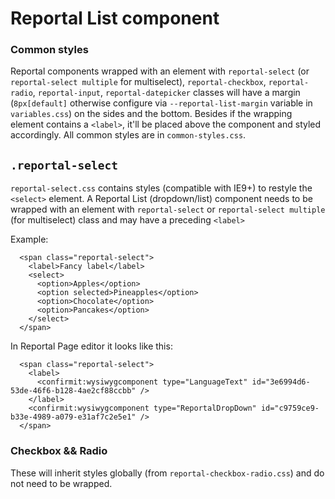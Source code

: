 # Reportal List component

### Common styles

Reportal components wrapped with an element with `reportal-select` (or `reportal-select multiple` for multiselect), `reportal-checkbox`, `reportal-radio`, `reportal-input`, `reportal-datepicker` classes
will have a margin (`8px[default]` otherwise configure via `--reportal-list-margin` variable in `variables.css`) on the sides and the bottom. Besides if the wrapping element contains a `<label>`, it'll be placed above the component and styled accordingly.
All common styles are in `common-styles.css`.

## `.reportal-select`

`reportal-select.css` contains styles (compatible with IE9+) to restyle the `<select>` element. A Reportal List (dropdown/list) component needs to be wrapped with an element with `reportal-select` or `reportal-select multiple` (for multiselect) class and may have a preceding `<label>` 

Example:

      <span class="reportal-select">
        <label>Fancy label</label>
        <select>
          <option>Apples</option>
          <option selected>Pineapples</option>
          <option>Chocolate</option>
          <option>Pancakes</option>
        </select>
      </span>

In Reportal Page editor it looks like this:

      <span class="reportal-select">
        <label>
          <confirmit:wysiwygcomponent type="LanguageText" id="3e6994d6-53de-46f6-b128-4ae2cf88ccbb" />
        </label>
        <confirmit:wysiwygcomponent type="ReportalDropDown" id="c9759ce9-b33e-4989-a079-e31af7c2e5e1" />
      </span>

### Checkbox && Radio

These will inherit styles globally (from `reportal-checkbox-radio.css`) and do not need to be wrapped.
